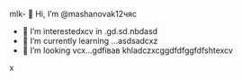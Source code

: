 mlk- 👋 Hi, I’m @mashanovak12чяс
- 👀 I’m interestedxcv in .gd.sd.nbdasd
- 🌱 I’m currently learning ...asdsadcxz
- 💞️ I’m looking vcx...gdfівав
khladczxcggdfdfggfdfshtexcv
<!---cxzgfd
mashanovak12/mashanovak12 is a ✨ special cv✨ repository because its `README.md` (this file) appears on your GitHub profile.
You can click the Praseview link to take a look at your chancxzcges.
--->x
